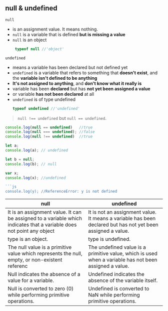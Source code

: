## null & undefined

`null`

- is an assignment value. It means nothing.
- `null` is a variable that is defined **but is missing a value**
- `null` is an object
  ```js
   typeof null //'object'
  ```

`undefined`

- means a variable has been declared but not defined yet
- `undefined` is a variable that refers to something that **doesn't exist**, and the **variable isn't defined to be anything**
-  **It's not assigned to anything**, and **don't know what it really is**
-  variable has been **declared** but has **not yet been assigned a value**
-  or  variable **has not been declared** at all
- `undefined` is of type undefined
   ```js
   typeof undefined //'undefined'
  ```

> `null !== undefined` but `null == undefined`.

```js
console.log(null == undefined)   //true
console.log(null === undefined); //false
console.log(null !== undefined)  //true
```


```js
let a;
console.log(a); // undefined

let b = null;
console.log(b); // null
```

```js
var x;
console.log(x); //undefined
```
```js
```js
console.log(y); //ReferenceError: y is not defined
```

| null | undefined |
| --- | --- |
| It is an assignment value. It can be assigned to a variable which indicates that a variable does not point any object | It is not an assignment value. It means a variable has been declared but has not yet been assigned a value. |
| type is an object. | type is undefined. |
| The null value is a primitive value which represents the null, empty, or non-existent referenc | The undefined value is a primitive value, which is used when a variable has not been assigned a value. |
| Null indicates the absence of a value for a variable. | Undefined indicates the absence of the variable itself. |
| Null is converted to zero (0) while performing primitive operations. | Undefined is converted to NaN while performing primitive operations. |


